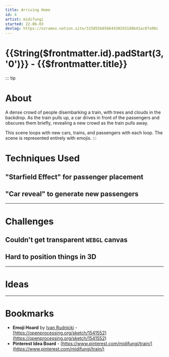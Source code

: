 ```yaml
---
title: Arriving Home
id: 4
artist: midifungi
started: 22-06-03
devlog: https://ozramos.notion.site/315855b85664430293180b41ac07a98c
---
```

# {{String($frontmatter.id).padStart(3, '0')}} - {{$frontmatter.title}}

<div class="row">
  <div class="col-6">
    <Midifungi height=570 :layers="['@midifungi/4/bg', '@midifungi/4/train', '@midifungi/4/crowd', '@midifungi/4/traffic']" />
  </div>
  <div class="col-6">
    <Midifungi title="Arriving home (scary version 🎃)" :layers="['@midifungi/4/scary/bg', '@midifungi/4/scary/train', '@midifungi/4/scary/crowd', '@midifungi/4/traffic']" />
    <Midifungi :layers="['@midifungi/4/bg', '@midifungi/4/train', '@midifungi/4/crowd', '@midifungi/4/traffic']" />
  </div>
</div>

<!-- <Midifungi :layers="['@midifungi/4/bg', '@midifungi/4/train', '@midifungi/4/crowd', '@midifungi/4/traffic']" /> -->

::: tip <h1>About</h1>
A dense crowd of people disembarking a train, with trees and clouds in the backdrop. As the train pulls up, a car drives in front of the passengers and obscures them briefly, revealing a new crowd as the train pulls away.

This scene loops with new cars, trains, and passengers with each loop. The scene is represented entirely with emojis.
:::

# Techniques Used

## "Starfield Effect" for passenger placement

## "Car reveal" to generate new passengers

---

# Challenges

## Couldn't get transparent `WEBGL` canvas

## Hard to position things in 3D

---

# Ideas

---

# Bookmarks

- **Emoji Hoard** by [Ivan Rudnicki](https://openprocessing.org/user/110137?view=sketches&o=48) - [https://openprocessing.org/sketch/1541552](https://openprocessing.org/sketch/1541552)
- **Pinterest Idea Board** - [https://www.pinterest.com/midifungi/train/](https://www.pinterest.com/midifungi/train/)